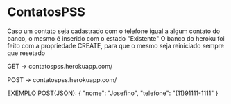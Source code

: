 # ContatosPSS

Caso um contato seja cadastrado com o telefone igual a algum contato do banco, o mesmo é inserido com o estado "Existente"
O banco do heroku foi feito com a propriedade CREATE, para que o mesmo seja reiniciado sempre que resetado

GET -> contatospss.herokuapp.com/

POST -> contatospss.herokuapp.com/

EXEMPLO POST(JSON):
{
	"nome": "Josefino",
	"telefone": "(11)91111-1111"
}